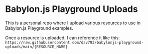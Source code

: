 # Babylon.js Playground Uploads 

This is a personal repo where I upload various resources to use in Babylon.js Playground examples.

Once a resource is uploaded, I can reference it like this: `https://raw.githubusercontent.com/dav793/babylonjs-playground-uploads/main/{RESOURCE_NAME}`